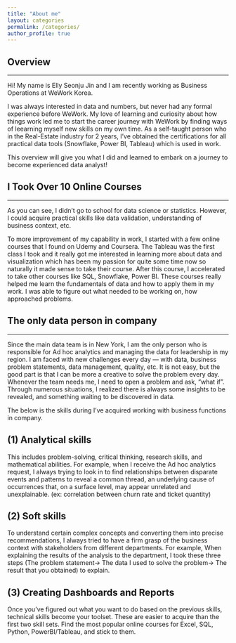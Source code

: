 ```yaml
---
title: "About me"
layout: categories
permalink: /categories/
author_profile: true
---
```


## Overview
--------------
Hi! My name is Elly Seonju Jin and I am recently working as Business Operations at WeWork Korea. 

I was always interested in data and numbers, but never had any formal experience before WeWork. My love of learning and curiosity about how things work led me to start the career journey with WeWork by finding ways of leearning myself new skills on my own time. As a self-taught person who in the Real-Estate industry for 2 years, I’ve obtained the certifications for all practical data tools (Snowflake, Power BI, Tableau) which is used in work.

This overview will give you what I did and learned to embark on a journey to become experienced data analyst!

## I Took Over 10 Online Courses
---------------
As you can see, I didn’t go to school for data science or statistics. However, I could acquire practical skills like data validation, understanding of business context, etc. 

To more improvement of my capability in work, I started with a few online courses that I found on Udemy and Coursera. The Tableau was the first class I took and it really got me interested in learning more about data and visualization which has been my passion for quite some time now so naturally it made sense to take their course. After this course, I accelerated to take other courses like SQL, Snowflake, Power BI. These courses really helped me learn the fundamentals of data and how to apply them in my work. I was able to figure out what needed to be working on, how approached problems.

## The only data person in company 
----------------
Since the main data team is in New York, I am the only person who is responsible for Ad hoc analytics and managing the data for leadership in my region. I am faced with new challenges every day — with data, business problem statements, data management, quality, etc. It is not easy, but the good part is that I can be more a creative to solve the problem every day. Whenever the team needs me, I need to open a problem and ask, “what if”. Through numerous situations, I realized there is always some insights to be revealed, and something waiting to be discovered in data.

The below is the skills during I’ve acquired working with business functions in company.

## (1) Analytical skills
This includes problem-solving, critical thinking, research skills, and mathematical abilities. For example, when I receive the Ad hoc analytics request, I always trying to look in to find relationships between disparate events and patterns to reveal a common thread, an underlying cause of occurrences that, on a surface level, may appear unrelated and unexplainable. (ex: correlation between churn rate and ticket quantity) 


## (2) Soft skills
To understand certain complex concepts and converting them into precise recommendations, I always tried to have a firm grasp of the business context with stakeholders from different departments. For example, When explaining the results of the analysis to the department, I took these three steps (The problem statement→ The data I used to solve the problem→ The result that you obtained) to explain. 

## (3) Creating Dashboards and Reports
Once you’ve figured out what you want to do based on the previous skills, technical skills become your toolset. These are easier to acquire than the first two skill sets. Find the most popular online courses for Excel, SQL, Python, PowerBI/Tableau, and stick to them.


